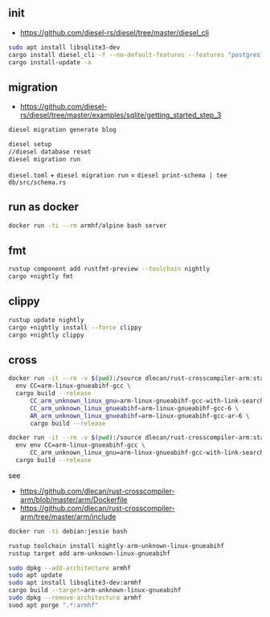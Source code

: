 ## init

* https://github.com/diesel-rs/diesel/tree/master/diesel_cli

```sh
sudo apt install libsqlite3-dev
cargo install diesel_cli -f --no-default-features --features "postgres sqlite"
cargo install-update -a 
```

## migration

* https://github.com/diesel-rs/diesel/tree/master/examples/sqlite/getting_started_step_3

```sh
diesel migration generate blog
```

```sh
diesel setup
//diesel database reset
diesel migration run
```

`diesel.toml` + `diesel migration run` = `diesel print-schema | tee db/src/schema.rs`

## run as docker

```sh
docker run -ti --rm armhf/alpine bash server
```


## fmt

```sh
rustup component add rustfmt-preview --toolchain nightly
cargo +nightly fmt
```

## clippy

```sh
rustup update nightly
cargo +nightly install --force clippy
cargo +nightly clippy
```

## cross


```sh
docker run -it --rm -v $(pwd):/source dlecan/rust-crosscompiler-arm:stable \
  env CC=arm-linux-gnueabihf-gcc \
  cargo build --release
      CC_arm_unknown_linux_gnu=arm-linux-gnueabihf-gcc-with-link-search \
      CC_arm_unknown_linux_gnueabihf=arm-linux-gnueabihf-gcc-6 \
      AR_arm_unknown_linux_gnueabihf=arm-linux-gnueabihf-gcc-ar-6 \
      cargo build --release

docker run -it --rm -v $(pwd):/source dlecan/rust-crosscompiler-arm:stable \
  env env CC=arm-linux-gnueabihf-gcc \
      CC_arm_unknown_linux_gnu=arm-linux-gnueabihf-gcc-with-link-search \
  cargo build --release
```

see

* https://github.com/dlecan/rust-crosscompiler-arm/blob/master/arm/Dockerfile
* https://github.com/dlecan/rust-crosscompiler-arm/tree/master/arm/include

```sh
docker run -ti debian:jessie bash

rustup toolchain install nightly-arm-unknown-linux-gnueabihf
rustup target add arm-unknown-linux-gnueabihf

sudo dpkg --add-architecture armhf
sudo apt update
sudo apt install libsqlite3-dev:armhf
cargo build --target=arm-unknown-linux-gnueabihf
sudo dpkg --remove-architecture armhf
suod apt purge ".*:armhf"
```

